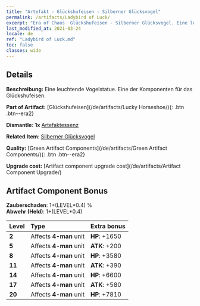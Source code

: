 ```yaml
---
title: "Artefakt - Glückshufeisen - Silberner Glücksvogel"
permalink: /artifacts/Ladybird of Luck/
excerpt: "Era of Chaos  Glückshufeisen - Silberner Glücksvogel. Eine leuchtende Vogelstatue. Eine der Komponenten für das Glückshufeisen."
last_modified_at: 2021-03-24
locale: de
ref: "Ladybird of Luck.md"
toc: false
classes: wide
---
```




## Details

 **Beschreibung:** Eine leuchtende Vogelstatue. Eine der Komponenten für das Glückshufeisen.

 **Part of Artifact:** [Glückshufeisen](/de/artifacts/Lucky Horseshoe/){: .btn .btn--era2}

 **Dismantle: 1x** [Artefaktessenz](/de/Items/con_905/)

 **Related Item**: [Silberner Glücksvogel](/de/Items/art_111/)

 **Quality:** [Green Artifact Components](/de/artifacts/Green Artifact Components/){: .btn .btn--era2}

 **Upgrade cost:** [Artifact component upgrade cost](/de/artifacts/Artifact Component Upgrade/)

## Artifact Component Bonus

  **Zauberschaden**: 1+(LEVEL\*0.4) %<br/>**Abwehr (Held)**: 1+(LEVEL\*0.4)

  |  Level  | Type |    Extra bonus  | 
  |:--------|:-----|:----------------| 
  | **2** | Affects **4-man** unit | **HP**: +1650 | 
  | **5** | Affects **4-man** unit | **ATK**: +200 | 
  | **8** | Affects **4-man** unit | **HP**: +3580 | 
  | **11** | Affects **4-man** unit | **ATK**: +390 | 
  | **14** | Affects **4-man** unit | **HP**: +6600 | 
  | **17** | Affects **4-man** unit | **ATK**: +580 | 
  | **20** | Affects **4-man** unit | **HP**: +7810 | 

